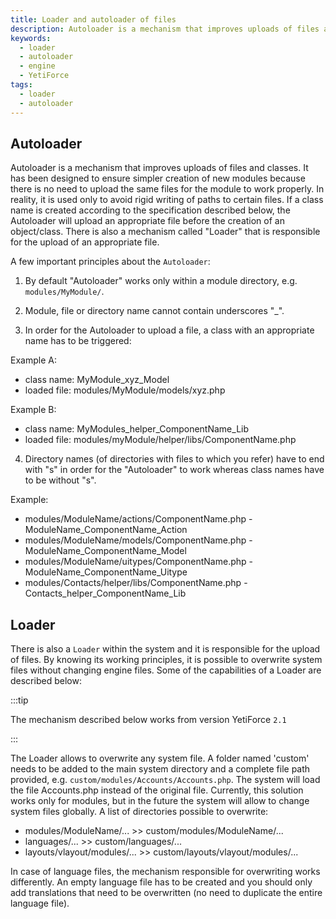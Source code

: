 ```yaml
---
title: Loader and autoloader of files
description: Autoloader is a mechanism that improves uploads of files and classes.
keywords:
  - loader
  - autoloader
  - engine
  - YetiForce
tags:
  - loader
  - autoloader
---
```


## Autoloader

Autoloader is a mechanism that improves uploads of files and classes. It has been designed to ensure simpler creation of new modules because there is no need to upload the same files for the module to work properly. In reality, it is used only to avoid rigid writing of paths to certain files. If a class name is created according to the specification described below, the Autoloader will upload an appropriate file before the creation of an object/class. There is also a mechanism called "Loader" that is responsible for the upload of an appropriate file.

A few important principles about the `Autoloader`:

1. By default "Autoloader" works only within a module directory, e.g. `modules/MyModule/`.

2. Module, file or directory name cannot contain underscores "\_".

3. In order for the Autoloader to upload a file, a class with an appropriate name has to be triggered:

  Example A:

  - class name: MyModule_xyz_Model
  - loaded file: modules/MyModule/models/xyz.php

  Example B:

  - class name: MyModules_helper_ComponentName_Lib
  - loaded file: modules/myModule/helper/libs/ComponentName.php

4. Directory names (of directories with files to which you refer) have to end with "s" in order for the "Autoloader" to work whereas class names have to be without "s".

  Example:

  - modules/ModuleName/actions/ComponentName.php - ModuleName_ComponentName_Action
  - modules/ModuleName/models/ComponentName.php - ModuleName_ComponentName_Model
  - modules/ModuleName/uitypes/ComponentName.php - ModuleName_ComponentName_Uitype
  - modules/Contacts/helper/libs/ComponentName.php - Contacts_helper_ComponentName_Lib

## Loader

There is also a `Loader` within the system and it is responsible for the upload of files. By knowing its working principles, it is possible to overwrite system files without changing engine files. Some of the capabilities of a Loader are described below:

:::tip

The mechanism described below works from version YetiForce `2.1`

:::

The Loader allows to overwrite any system file. A folder named 'custom' needs to be added to the main system directory and a complete file path provided, e.g. `custom/modules/Accounts/Accounts.php`. The system will load the file Accounts.php instead of the original file. Currently, this solution works only for modules, but in the future the system will allow to change system files globally. A list of directories possible to overwrite:

- modules/ModuleName/... >> custom/modules/ModuleName/...
- languages/... >> custom/languages/...
- layouts/vlayout/modules/... >> custom/layouts/vlayout/modules/...

In case of language files, the mechanism responsible for overwriting works differently. An empty language file has to be created and you should only add translations that need to be overwritten (no need to duplicate the entire language file).
